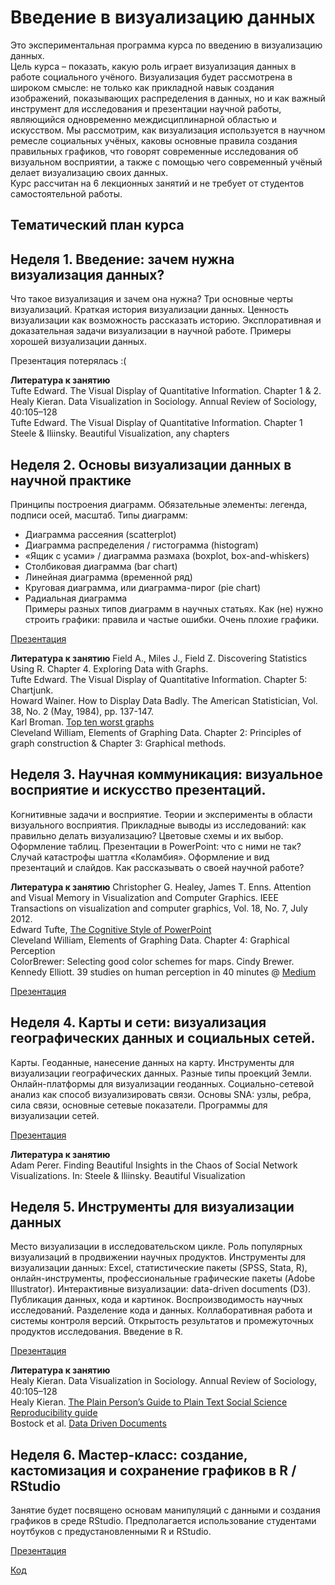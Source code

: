 # Введение в визуализацию данных

Это экспериментальная программа курса по введению в визуализацию данных.  
Цель курса – показать, какую роль играет визуализация данных в работе социального учёного. Визуализация будет рассмотрена в широком смысле: не только как прикладной навык создания изображений, показывающих распределения в данных, но и как важный инструмент для исследования и презентации научной работы, являющийся одновременно междисциплинарной областью и искусством. Мы рассмотрим, как визуализация используется в научном ремесле социальных учёных, каковы основные правила создания правильных графиков, что говорят современные исследования об визуальном восприятии, а также с помощью чего современный учёный делает визуализацию своих данных.    
Курс рассчитан на 6 лекционных занятий и не требует от студентов самостоятельной работы.
  
## Тематический план курса
## Неделя 1. Введение: зачем нужна визуализация данных? 
Что такое визуализация и зачем она нужна? Три основные черты визуализаций.  Краткая история визуализации данных. Ценность визуализации как возможность рассказать историю. Эксплоративная и доказательная задачи визуализации в научной работе. Примеры хорошей визуализации данных.
  
Презентация потерялась :(
  
**Литература к занятию**  
Tufte Edward. The Visual Display of Quantitative Information. Chapter 1 & 2.  
Healy Kieran. Data Visualization in Sociology. Annual Review of Sociology, 40:105–128  
Tufte Edward. The Visual Display of Quantitative Information. Chapter 1  
Steele & Iliinsky. Beautiful Visualization, any chapters  

## Неделя 2. Основы визуализации данных в научной практике
Принципы построения диаграмм. Обязательные элементы: легенда, подписи осей, масштаб. Типы диаграмм: 
* Диаграмма рассеяния (scatterplot)  
* Диаграмма распределения / гистограмма (histogram)  
* «Ящик с усами» / диаграмма размаха (boxplot, box-and-whiskers)  
* Столбиковая диаграмма (bar chart)  
* Линейная диаграмма (временной ряд)  
* Круговая диаграмма, или диаграмма-пирог (pie chart)  
* Радиальная диаграмма  
Примеры разных типов диаграмм в научных статьях. Как (не) нужно строить графики: правила и частые ошибки. Очень плохие графики.  
  
[Презентация](https://github.com/alexeyknorre/datavis2016/blob/master/presentations/datavis-2.pdf)
  
**Литература к занятию**
Field A., Miles J., Field Z. Discovering Statistics Using R. Chapter 4. Exploring Data with Graphs.  
Tufte Edward. The Visual Display of Quantitative Information. Chapter 5: Chartjunk.  
Howard Wainer. How to Display Data Badly. The American Statistician, Vol. 38, No. 2 (May, 1984), pp. 137-147.  
Karl Broman. [Top ten worst graphs](https://www.biostat.wisc.edu/~kbroman/topten_worstgraphs/)  
Cleveland William, Elements of Graphing Data. Chapter 2: Principles of graph construction & Chapter 3: Graphical methods.  
  
## Неделя 3. Научная коммуникация: визуальное восприятие и искусство презентаций.
Когнитивные задачи и восприятие. Теории и эксперименты в области визуального восприятия. Прикладные выводы из исследований: как правильно делать визуализацию? Цветовые схемы и их выбор. Оформление таблиц. Презентации в PowerPoint: что с ними не так? Случай катастрофы шаттла «Коламбия». Оформление и вид презентаций и слайдов. Как рассказывать о своей научной работе?
  
**Литература к занятию**
Christopher G. Healey, James T. Enns. Attention and Visual Memory in Visualization and Computer Graphics. IEEE Transactions on visualization and computer graphics, Vol. 18, No. 7, July 2012.  
Edward Tufte, [The Cognitive Style of PowerPoint](http://users.ha.uth.gr/tgd/pt0501/09/Tufte.pdf)  
Cleveland William, Elements of Graphing Data. Chapter 4: Graphical Perception  
ColorBrewer: Selecting good color schemes for maps. Cindy Brewer.   
Kennedy Elliott. 39 studies on human perception in 40 minutes @ [Medium](https://medium.com/@kennelliott/39-studies-about-human-perception-in-30-minutes-4728f9e31a73#.80g2cbsog)  
  
[Презентация](https://github.com/alexeyknorre/datavis2016/blob/master/presentations/datavis-3.pdf)
  
## Неделя 4. Карты и сети: визуализация географических данных и социальных сетей.
Карты. Геоданные, нанесение данных на карту. Инструменты для визуализации географических данных. Разные типы проекций Земли. Онлайн-платформы для визуализации геоданных. 
Социально-сетевой анализ как способ визуализировать связи. Основы SNA: узлы, ребра, сила связи, основные сетевые показатели. Программы для визуализации сетей.
  
[Презентация](https://github.com/alexeyknorre/datavis2016/blob/master/presentations/datavis-4.pdf)
  
**Литература к занятию**  
Adam Perer. Finding Beautiful Insights in the Chaos of Social Network Visualizations. In: Steele & Iliinsky. Beautiful Visualization  
  
## Неделя 5. Инструменты для визуализации данных  
Место визуализации в исследовательском цикле. Роль популярных визуализаций в продвижении научных продуктов. Инструменты для визуализации данных: Excel, статистические пакеты (SPSS, Stata, R), онлайн-инструменты, профессиональные графические пакеты (Adobe Illustrator).
Интерактивные визуализации: data-driven documents (D3). Публикация данных, кода и картинок.
Воспроизводимость научных исследований. Разделение кода и данных. Коллаборативная работа и системы контроля версий. Открытость результатов и промежуточных продуктов исследования.
Введение в R.
  
[Презентация](https://github.com/alexeyknorre/datavis2016/blob/master/presentations/datavis-5.pdf)
  
**Литература к занятию**  
Healy Kieran. Data Visualization in Sociology. Annual Review of Sociology, 40:105–128  
Healy Kieran. [The Plain Person’s Guide to Plain Text Social Science](https://kieranhealy.org/files/papers/plain-person-text.pdf)
[Reproducibility guide](http://ropensci.github.io/reproducibility-guide/)  
Bostock et al. [Data Driven Documents](http://vis.stanford.edu/files/2011-D3-InfoVis.pdf)  
  
## Неделя 6. Мастер-класс: создание, кастомизация и сохранение графиков в R / RStudio
Занятие будет посвящено основам манипуляций с данными и создания графиков в среде RStudio. Предполагается использование студентами ноутбуков с предустановленными R и RStudio.
  
[Презентация](https://github.com/alexeyknorre/datavis2016/blob/master/presentations/datavis-6.pdf)  
  
[Код](https://github.com/alexeyknorre/datavis2016/blob/master/datavis-intro.R)  
